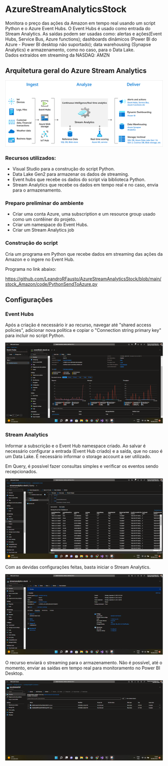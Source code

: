 # AzureStreamAnalyticsStock

Monitora o preço das ações da Amazon em tempo real usando um script Python e o Azure Event Hubs.
O Event Hubs é usado como entrada do Stream Analytics. As saídas podem ser usadas como: alertas e ações(Event Hubs, Service Bus, Azure functions); dashboards dinâmicos (Power BI do Azure - Power BI desktop não suportado); data warehousing (Synapse Analytics) e armazenamento, como no caso, para o Data Lake. 
<br />Dados extraídos em streaming da NASDAQ: AMZN<br />

## Arquitetura geral do Azure Stream Analytics
<p align="center">
<img src="https://github.com/LeandroRFausto/AzureStreamAnalyticsStock/blob/main/stock_Amazon/image/arquitetura.png"/>
</p>

### Recursos utilizados:
* Visual Studio para a construção do script Python.
* Data Lake Gen2 para armazenar os dados de streaming.
* Event hubs que recebe os dados do script via biblioteca Python.
* Stream Analytics que recebe os dados em tempo real e no caso, envia para o armazenamento. 

### Preparo preliminar do ambiente
* Criar uma conta Azure, uma subscription e um resource group usado como um contêiner do projeto.
* Criar um namespace do Event Hubs.
* Criar um Stream Analytics job

### Construção do script
Cria um programa em Python que recebe dados em streaming das ações da Amazon e o ingere no Event Hub.

Programa no link abaixo:

https://github.com/LeandroRFausto/AzureStreamAnalyticsStock/blob/main/stock_Amazon/code/PythonSendToAzure.py

## Configurações
### Event Hubs
Após a criação é necessário ir ao recurso, navegar até "shared access policies", adicionar nova política e copiar o "Connection string primary key" para incluir no script Python. 
<p align="center">
<img src="https://github.com/LeandroRFausto/AzureStreamAnalyticsStock/blob/main/stock_Amazon/image/eventhub.png"/>
</p>

### Stream Analytics
Informar a subscrição e o Event Hub namespace criado. Ao salvar é necessário configurar a entrada (Event Hub criado) e a saída, que no caso é um Data Lake. É necessário informar o storage account a ser utilizado. 

Em Query, é possível fazer consultas simples e verificar os eventos sendo recepcionados.
<p align="center">
<img src="https://github.com/LeandroRFausto/AzureStreamAnalyticsStock/blob/main/stock_Amazon/image/tabela_consulta.png"/>
</p> 

Com as devidas configurações feitas, basta iniciar o Stream Analytics.
<p align="center">
<img src="https://github.com/LeandroRFausto/AzureStreamAnalyticsStock/blob/main/stock_Amazon/image/streamAnalytics.png"/>
</p> 

O recurso enviará o streaming para o armazenamento. Não é possível, até o momento, enviar as saídas em tempo real para monitoramento no Power BI Desktop.
<p align="center">
<img src="https://github.com/LeandroRFausto/AzureStreamAnalyticsStock/blob/main/stock_Amazon/image/armazenamento.png"/>
</p> 

